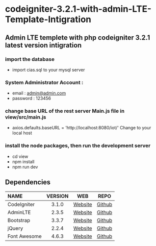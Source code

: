 # codeigniter-3.2.1-with-admin-LTE-Template-Intigration
## Admin LTE templete with php codeigniter 3.2.1 latest version intigration

### import the database
  * import cias.sql to your mysql server

### System Administrator Account : 
  * email : admin@admin.com 
  * password : 123456 

### change base URL of the rest server Main.js file in view/src/main.js
  * axios.defaults.baseURL = 'http://localhost:8080/iot/' Change to your local host

### install the node packages, then run the development server
  * cd view
  * npm install
  * npm run dev

## Dependencies
| NAME | VERSION | WEB | REPO |
| :--- | :---: | :---: | :---: |
| CodeIgniter | 3.1.0 | [Website](http://codeigniter.com) | [Github](https://github.com/bcit-ci/CodeIgniter/)
| AdminLTE | 2.3.5 | [Website](https://almsaeedstudio.com) | [Github](https://github.com/almasaeed2010/AdminLTE/)
| Bootstrap | 3.3.7 | [Website](http://getbootstrap.com) | [Github](https://github.com/twbs/bootstrap)
| jQuery | 2.2.4 | [Website](http://jquery.com) | [Github](https://github.com/jquery/jquery)
| Font Awesome | 4.6.3 | [Website](http://fortawesome.github.io/Font-Awesome/) | [Github](https://github.com/FortAwesome/Font-Awesome)
